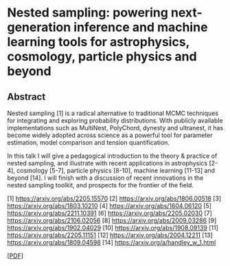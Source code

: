 # Nested sampling: powering next-generation inference and machine learning tools for astrophysics, cosmology, particle physics and beyond


## Abstract

Nested sampling [1] is a radical alternative to traditional MCMC techniques for integrating and exploring probability distributions. With publicly available implementations such as MultiNest, PolyChord, dynesty and ultranest, it has become widely adopted across science as a powerful tool for parameter estimation, model comparison and tension quantification.

In this talk I will give a pedagogical introduction to the theory & practice of nested sampling, and illustrate with recent applications in astrophysics [2-4], cosmology [5-7], particle physics [8-10], machine learning [11-13] and beyond [14]. I will finish with a discussion of recent innovations in the nested sampling toolkit, and prospects for the frontier of the field.

[1]  https://arxiv.org/abs/2205.15570
[2]  https://arxiv.org/abs/1806.00518
[3]  https://arxiv.org/abs/1803.10210
[4]  https://arxiv.org/abs/1604.06120
[5]  https://arxiv.org/abs/2211.10391
[6]  https://arxiv.org/abs/2205.02030
[7]  https://arxiv.org/abs/2106.02056
[8]  https://arxiv.org/abs/2009.03286
[9]  https://arxiv.org/abs/1902.04029
[10] https://arxiv.org/abs/1908.09139
[11] https://arxiv.org/abs/2205.11151
[12] https://arxiv.org/abs/2004.12211
[13] https://arxiv.org/abs/1809.04598
[14] https://arxiv.org/a/handley_w_1.html


 
[[PDF](https://github.com/williamjameshandley/talks/raw/ucl_2023/will_handley_ucl_2023.pdf)] 
 
